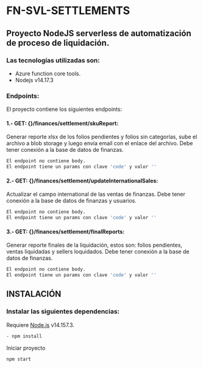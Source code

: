 # FN-SVL-SETTLEMENTS
## Proyecto NodeJS serverless de automatización de proceso de liquidación.
### Las tecnologías utilizadas son:
- Azure function core tools.
- Nodejs v14.17.3
### Endpoints:
El proyecto contiene los siguientes endpoints:
#### 1.- GET: {}/finances/settlement/skuReport:
Generar reporte xlsx de los folios pendientes y folios sin categorías, sube el archivo a blob storage y luego envía email con el enlace del archivo.
Debe tener conexión a la base de datos de finanzas.
```sh
El endpoint no contiene body.
El endpoint tiene un params con clave 'code' y valor ''
```
#### 2.- GET: {}/finances/settlement/updateInternationalSales:
Actualizar el campo international de las ventas de finanzas.
Debe tener conexión a la base de datos de finanzas y usuarios.
```sh
El endpoint no contiene body.
El endpoint tiene un params con clave 'code' y valor ''
```
#### 3.- GET: {}/finances/settlement/finalReports:
Generar reporte finales de la liquidación, estos son: folios pendientes, ventas liquidadas y sellers loquidados.
Debe tener conexión a la base de datos de finanzas.
```sh
El endpoint no contiene body.
El endpoint tiene un params con clave 'code' y valor ''
```

## INSTALACIÓN
### Instalar las siguientes dependencias:
Requiere [Node.js](https://nodejs.org/) v14.157.3.
```sh
- npm install
```
Iniciar proyecto

```sh
npm start
```